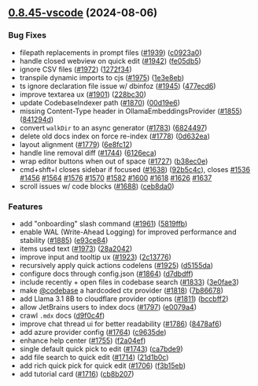 ## [0.8.45-vscode](https://github.com/continuedev/continue/compare/v0.8.43-vscode...v0.8.45-vscode) (2024-08-06)

### Bug Fixes

* filepath replacements in prompt files ([#1939](https://github.com/continuedev/continue/issues/1939)) ([c0923a0](https://github.com/continuedev/continue/commit/c0923a0dd7ca3a6e9dcbd9b02bfc34250269d2ef))
* handle closed webview on quick edit ([#1942](https://github.com/continuedev/continue/issues/1942)) ([fe05db5](https://github.com/continuedev/continue/commit/fe05db541dafc45c9870d52d9f15e812e1ea90ad))
* ignore CSV files ([#1972](https://github.com/continuedev/continue/issues/1972)) ([1272f34](https://github.com/continuedev/continue/commit/1272f3402a1fc12e5eb0566ad4a4aadc3db7dc06))
* transpile dynamic imports to cjs ([#1975](https://github.com/continuedev/continue/issues/1975)) ([1e3e8eb](https://github.com/continuedev/continue/commit/1e3e8ebe408de1bbb5f9fe0dc61fefef3b85ca69))
* ts ignore declaration file issue w/ dbinfoz ([#1945](https://github.com/continuedev/continue/issues/1945)) ([477ecd6](https://github.com/continuedev/continue/commit/477ecd63acc85be25ec992d4329f6460c42c6785))
* improve textarea ux ([#1901](https://github.com/continuedev/continue/issues/1901)) ([228bc30](https://github.com/continuedev/continue/commit/228bc30e895b87e06c170775974c49e2781d9ae0))
* update CodebaseIndexer path ([#1870](https://github.com/continuedev/continue/issues/1870)) ([00d19e6](https://github.com/continuedev/continue/commit/00d19e623f8abb04fc4a022d354a909e2087aa3c))
* missing Content-Type header in OllamaEmbeddingsProvider ([#1855](https://github.com/continuedev/continue/issues/1855)) ([841294d](https://github.com/continuedev/continue/commit/841294d15f3ad6ea4a9f7cf277fbcb905d9bd978))
* convert `walkDir` to an async generator ([#1783](https://github.com/continuedev/continue/issues/1783)) ([6824497](https://github.com/continuedev/continue/commit/68244977d377e1706a20892abc059bf5cb70bc71))
* delete old docs index on force re-index ([#1778](https://github.com/continuedev/continue/issues/1778)) ([0d632ea](https://github.com/continuedev/continue/commit/0d632eabbfd512c813e65212c3f5765bbc3fc8c7))
* layout alignment ([#1779](https://github.com/continuedev/continue/issues/1779)) ([6e8fc12](https://github.com/continuedev/continue/commit/6e8fc1247c44c344a48db9758437cb7b3028591c))
* handle line removal diff ([#1744](https://github.com/continuedev/continue/issues/1744)) ([6126eca](https://github.com/continuedev/continue/commit/6126eca35ab981c7b8cd6a56769dfe7cb9e69349))
* wrap editor buttons when out of space ([#1727](https://github.com/continuedev/continue/issues/1727)) ([b38ec0e](https://github.com/continuedev/continue/commit/b38ec0e6153e9077d1e39dfd7a453746da31c75b))
* cmd+shft+l closes sidebar if focused ([#1638](https://github.com/continuedev/continue/issues/1638)) ([92b5c4c](https://github.com/continuedev/continue/commit/92b5c4ccf64a88c461bb32abc9ab02329651e6be)), closes [#1536](https://github.com/continuedev/continue/issues/1536) [#1456](https://github.com/continuedev/continue/issues/1456) [#1564](https://github.com/continuedev/continue/issues/1564) [#1576](https://github.com/continuedev/continue/issues/1576) [#1570](https://github.com/continuedev/continue/issues/1570) [#1582](https://github.com/continuedev/continue/issues/1582) [#1600](https://github.com/continuedev/continue/issues/1600) [#1618](https://github.com/continuedev/continue/issues/1618) [#1626](https://github.com/continuedev/continue/issues/1626) [#1637](https://github.com/continuedev/continue/issues/1637)
* scroll issues w/ code blocks ([#1688](https://github.com/continuedev/continue/issues/1688)) ([ceb8da0](https://github.com/continuedev/continue/commit/ceb8da0b20db70707a3443ff6f705bba6922488d))


### Features

* add "onboarding" slash command ([#1961](https://github.com/continuedev/continue/issues/1961)) ([5819ffb](https://github.com/continuedev/continue/commit/5819ffb43901eec8ad6af85737c28896f20c4e6e))
* enable WAL (Write-Ahead Logging) for improved performance and stability ([#1885](https://github.com/continuedev/continue/issues/1885)) ([e93ce84](https://github.com/continuedev/continue/commit/e93ce84cd57eacfe820c1f22668ed069020ee46e))
* items used text ([#1973](https://github.com/continuedev/continue/issues/1973)) ([28a2042](https://github.com/continuedev/continue/commit/28a2042b7f604889cd0c7c76ee3ec0791a00e3ba))
* improve input and tooltip ux ([#1923](https://github.com/continuedev/continue/issues/1923)) ([2c13776](https://github.com/continuedev/continue/commit/2c13776c06cfe9c775777bf2fffdcf7dfa2169ee))
* recursively apply quick actions codelens ([#1925](https://github.com/continuedev/continue/issues/1925)) ([d5155da](https://github.com/continuedev/continue/commit/d5155dac697e5fa8b4241ebebe48bbfa66dc2c55))
* configure docs through config.json ([#1864](https://github.com/continuedev/continue/issues/1864)) ([d7dbdff](https://github.com/continuedev/continue/commit/d7dbdfff485f3970b8595c5a2680a012443747a5))
* include recently + open files in codebase search ([#1833](https://github.com/continuedev/continue/issues/1833)) ([3e0fae3](https://github.com/continuedev/continue/commit/3e0fae35a75bb8dc117bc3eb008eee122e0e12ae))
* make [@codebase](https://github.com/codebase) a hardcoded ctx provider ([#1818](https://github.com/continuedev/continue/issues/1818)) ([7b86678](https://github.com/continuedev/continue/commit/7b866787d947106b77ac0cef92b75ba36e09e7fc))
* add Llama 3.1 8B to cloudflare provider options ([#1811](https://github.com/continuedev/continue/issues/1811)) ([bccbff2](https://github.com/continuedev/continue/commit/bccbff273c176c54f0209c5927a19b8c6d9375f9))
* allow JetBrains users to index docs ([#1797](https://github.com/continuedev/continue/issues/1797)) ([e0079a4](https://github.com/continuedev/continue/commit/e0079a43721f6002ff59e2eaa79dc8768a6f66f5))
* crawl `.mdx` docs ([d9f0c4f](https://github.com/continuedev/continue/commit/d9f0c4f131010bd4dae111b5e4290f3460d49e3a))
* improve chat thread ui for better readability ([#1786](https://github.com/continuedev/continue/issues/1786)) ([8478af6](https://github.com/continuedev/continue/commit/8478af63c18b0c35d59d2326ca4e8687a42a624b))
* add azure provider config ([#1764](https://github.com/continuedev/continue/issues/1764)) ([c9635de](https://github.com/continuedev/continue/commit/c9635def237e0bb4e1d899057e6b651b6a6cd1b2))
* enhance help center ([#1755](https://github.com/continuedev/continue/issues/1755)) ([f2a04ef](https://github.com/continuedev/continue/commit/f2a04ef3e9e49876042077f36da5f457630dcaf1))
* single default quick pick to edit ([#1743](https://github.com/continuedev/continue/issues/1743)) ([ca7bde9](https://github.com/continuedev/continue/commit/ca7bde9b5e10d684ea44291c67eb294edc357240))
* add file search to quick edit ([#1714](https://github.com/continuedev/continue/issues/1714)) ([21d1b0c](https://github.com/continuedev/continue/commit/21d1b0c16dd9cd454d543e4b387f873e54d89aa5))
* add rich quick pick for quick edit ([#1706](https://github.com/continuedev/continue/issues/1706)) ([f3b15eb](https://github.com/continuedev/continue/commit/f3b15eb1b14dcc3f4c28ebfb95150b0d6627cecb))
* add tutorial card ([#1716](https://github.com/continuedev/continue/issues/1716)) ([cb8b207](https://github.com/continuedev/continue/commit/cb8b207582dec6ce997c2c602c9998a5a64504db))
